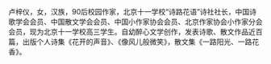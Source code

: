 卢梓仪，女，汉族，90后校园作家，北京十一学校“诗路花语”诗社社长，中国诗歌学会会员、中国散文学会会员、中国小作家协会会员、北京作家协会小作家分会会员，现为北京十一学校高三学生。自幼醉心文学创作，发表诗歌、散文作品近百篇，出版个人诗集《花开的声音》、《像风儿般微笑》，散文集《一路阳光、一路花香》。